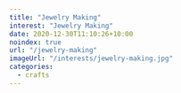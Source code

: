 ```yaml
---
title: "Jewelry Making"
interest: "Jewelry Making"
date: 2020-12-30T11:10:26+10:00
noindex: true
url: "/jewelry-making"
imageUrl: "/interests/jewelry-making.jpg"
categories:
  - crafts
---
```

